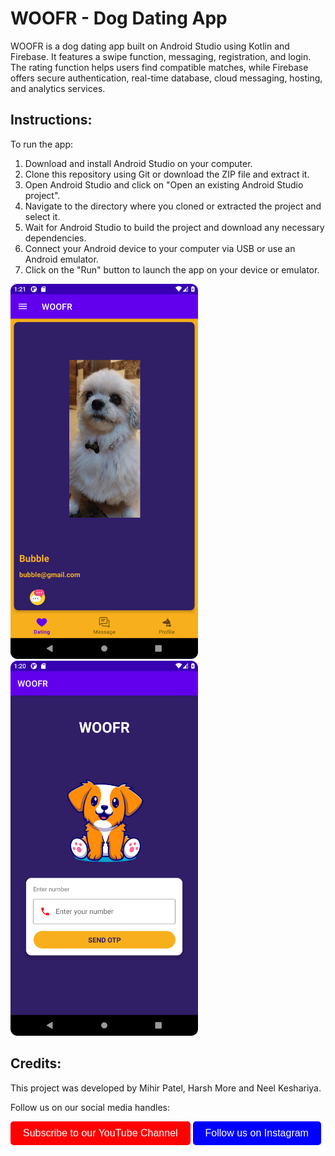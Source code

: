 
<!DOCTYPE html>
<html>
<head>
	
</head>
<body>
	<h1>WOOFR - Dog Dating App</h1>
	<p>WOOFR is a dog dating app built on Android Studio using Kotlin and Firebase. It features a swipe function, messaging, registration, and login. The rating function helps users find compatible matches, while Firebase offers secure authentication, real-time database, cloud messaging, hosting, and analytics services.</p>
	<h2>Instructions:</h2>
	<p>To run the app:</p>
	<ol>
		<li>Download and install Android Studio on your computer.</li>
		<li>Clone this repository using Git or download the ZIP file and extract it.</li>
		<li>Open Android Studio and click on "Open an existing Android Studio project".</li>
		<li>Navigate to the directory where you cloned or extracted the project and select it.</li>
		<li>Wait for Android Studio to build the project and download any necessary dependencies.</li>
		<li>Connect your Android device to your computer via USB or use an Android emulator.</li>
		<li>Click on the "Run" button to launch the app on your device or emulator.</li>
	</ol>
	<img src="https://github.com/CODEMASTERMIHIR/WOOFR/blob/master/app/src/main/res/Screenshot_20230408_132143.png" alt="WOOFR" width="300px">
	<img src="https://github.com/CODEMASTERMIHIR/WOOFR/blob/master/app/src/main/res/Screenshot_20230408_132033.png" alt="WOOFR" width="300px">
	<h2>Credits:</h2>
	<p>This project was developed by Mihir Patel, Harsh More and Neel Keshariya.</p>
	<p>Follow us on our social media handles:</p>
	<a href="https://www.youtube.com/channel/UC3SszWzWNg6gT-Rjy5x0BWw"><button style="background-color: red; color: white; padding: 10px 20px; border: none; border-radius: 5px; font-size: 16px; cursor: pointer;">Subscribe to our YouTube Channel</button></a>
	<a href="https://www.instagram.com/dr_vigilant/"><button style="background-color: blue; color: white; padding: 10px 20px; border: none; border-radius: 5px; font-size: 16px; cursor: pointer;">Follow us on Instagram</button></a>
</body>
</html>


